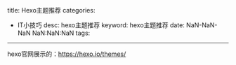 title: Hexo主题推荐
categories:
  - IT小技巧
desc: hexo主题推荐
keyword: hexo主题推荐
date: NaN-NaN-NaN NaN:NaN:NaN
tags:
---


hexo官网展示的：https://hexo.io/themes/